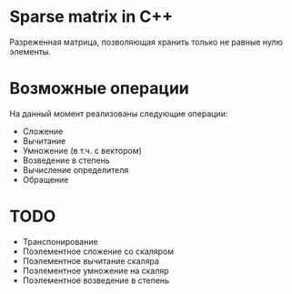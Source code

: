 # Sparse matrix in C++
Разреженная матрица, позволяющая хранить только не равные нулю элементы.

# Возможные операции
На данный момент реализованы следующие операции:
* Сложение
* Вычитание
* Умножение (в т.ч. с вектором)
* Возведение в степень
* Вычисление определителя
* Обращение
# TODO
* Транспонирование
* Поэлементное сложение со скаляром
* Поэлементное вычитание скаляра
* Поэлементное умножение на скаляр
* Поэлементное возведение в степень
